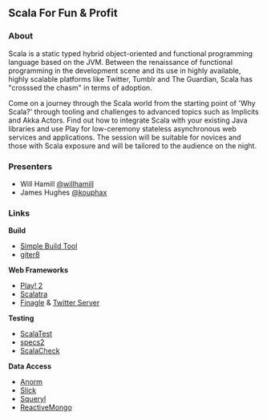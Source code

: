## Scala For Fun & Profit

### About

Scala is a static typed hybrid object-oriented and functional programming language based on the JVM. Between the renaissance of functional programming in the development scene and its use in highly available, highly scalable platforms like Twitter, Tumblr and The Guardian, Scala has "crosssed the chasm" in terms of adoption.

Come on a journey through the Scala world from the starting point of 'Why Scala?' through tooling and challenges to advanced topics such as Implicits and Akka Actors. Find out how to integrate Scala with your existing Java libraries and use Play for low-ceremony stateless asynchronous web services and applications. The session will be suitable for novices and those with Scala exposure and will be tailored to the audience on the night.

### Presenters

- Will Hamill [@willhamill](http://twitter.com/willhamill)
- James Hughes [@kouphax](http://twitter.com/kouphax)

### Links

__Build__

- [Simple Build Tool](http://www.scala-sbt.org/)
- [giter8](https://github.com/n8han/giter8)

__Web Frameworks__

- [Play! 2](http://playframework.org)
- [Scalatra](http://www.scalatra.org/)
- [Finagle](http://twitter.github.io/finagle/) & [Twitter Server](https://github.com/twitter/twitter-server)

__Testing__

- [ScalaTest](http://www.scalatest.org/)
- [specs2](http://etorreborre.github.io/specs2/)
- [ScalaCheck](https://github.com/rickynils/scalacheck)

__Data Access__

- [Anorm](http://www.playframework.com/documentation/2.0/ScalaAnorm)
- [Slick](http://slick.typesafe.com/)
- [Squeryl](http://squeryl.org/)
- [ReactiveMongo](http://reactivemongo.org/)
